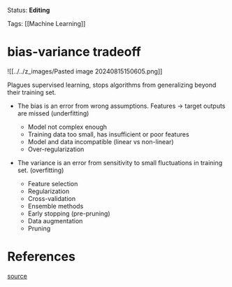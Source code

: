 Status: **Editing**

Tags: [[Machine Learning]]
# bias-variance tradeoff
![[../../z_images/Pasted image 20240815150605.png]]

Plagues supervised learning, stops algorithms from generalizing beyond their training set.

- The bias is an error from wrong assumptions. Features -> target outputs are missed (underfitting)
	- Model not complex enough
	- Training data too small, has insufficient or poor features
	- Model and data incompatible (linear vs non-linear)
	- Over-regularization

- The variance is an error from sensitivity to small fluctuations in training set. (overfitting)
	- Feature selection 
	- Regularization
	- Cross-validation
	- Ensemble methods
	- Early stopping (pre-pruning)
	- Data augmentation
	- Pruning 
# References
[source](https://en.wikipedia.org/wiki/Bias%E2%80%93variance_tradeoff)
